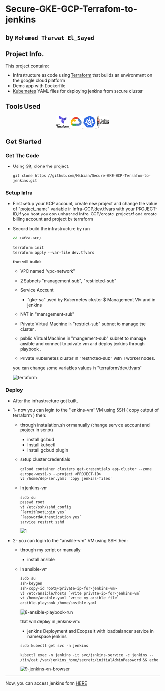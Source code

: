 # Secure-GKE-GCP-Terrafom-to-jenkins

## by ` Mohamed Tharwat El_Sayed `
## Project Info.

This project contains:
*  Infrastructure as code using [Terraform](https://www.terraform.io/) that builds an environment on the google cloud platform
* Demo app with Dockerfile
* [Kubernetes](https://kubernetes.io) YAML files for deploying jenkins from secure cluster

## Tools Used

<p align="center">
<a href="https://www.terraform.io/" target="_blank" rel="noreferrer"> <img src="https://raw.githubusercontent.com/AbdEl-RahmanKhaled/AbdEl-RahmanKhaled/main/icons/terraform/terraform-original-wordmark.svg" alt="terraform" width="40" height="40"/> </a> <a href="https://cloud.google.com" target="_blank" rel="noreferrer"> <img src="https://raw.githubusercontent.com/AbdEl-RahmanKhaled/AbdEl-RahmanKhaled/main/icons/googlecloud/googlecloud-original.svg" alt="gcp" width="40" height="40"/> </a> <a href="https://kubernetes.io" target="_blank" rel="noreferrer"> <img src="https://raw.githubusercontent.com/AbdEl-RahmanKhaled/AbdEl-RahmanKhaled/main/icons/kubernetes/kubernetes-icon.svg" alt="kubernetes" width="40" height="40"/> </a> <a href="https://www.python.org" target="_blank" rel="noreferrer"> <img src="https://raw.githubusercontent.com/cncf/landscape/ec644e2bdc10390202c24bb33efaa7b137a00e1d/hosted_logos/jenkins.svg" alt="python" width="40" height="40"/> </a>
</p>

## Get Started

### Get The Code 
* Using [Git](https://git-scm.com/), clone the project.

    ```
    git clone https://github.com/Msbian/Secure-GKE-GCP-Terrafom-to-jenkins.git
    ```
###  Setup Infra 
* First setup your GCP account, create new project and change the value of "project_name" variable in Infra-GCP/dev.tfvars with your PROJECT-ID,if you host you con unhashed Infra-GCP/create-project.tf and create billing account and project by terraform

* Second build the infrastructure by run

    ```bash
    cd Infra-GCP/
    ```
    ``` 
    terraform init
    terraform apply --var-file dev.tfvars
    ```
    that will build:
    
    * VPC named "vpc-network"
    * 2 Subnets "management-sub", "restricted-sub"
    * Service Account
        * "gke-sa" used by Kubernetes cluster $ Management VM and in jenkins 

    * NAT in "management-sub"
    * Private Virtual Machine in "restrict-sub" subnet to manage the cluster .
    * public Virtual Machine in "mangement-sub" subnet to manage ansible and connect to private vm and deploy jenkins through playbook .
    * Private Kubernetes cluster in "restricted-sub" with 1 worker nodes.

    you can change some variables values in "terraform/dev.tfvars"
    
   ![terraform](https://user-images.githubusercontent.com/88733748/219639530-aa041846-8a49-48fc-bc11-8fd931c1c034.png)
   
### Deploy
* After the infrastructure got built, 
 * 1- now you can login to the "jenkins-vm" VM using SSH ( copy output of terraform ) then:
    
    *  through  installation.sh or manually (change service account and project in script)
          * install gcloud 
          * Install kubectl
          * Install gcloud plugin

    * setup cluster credentials
        ```
        gcloud container clusters get-credentials app-cluster --zone europe-west1-b --project <PROJECT-ID>
        vi /home/dep-ser.yaml `copy jenkins-files`
        ```
    * In jenkins-vm
      ```
      sudo su 
      passwd root
      vi /etc/ssh/sshd_config
      `PermitRootLogin yes`
      `PasswordAuthentication yes`
      service restart sshd
      ```
      ![1](https://user-images.githubusercontent.com/88733748/219640730-284d5cc3-34c7-4719-8000-2cc0efb4be58.png)
      
 * 2-  you can login to the "ansible-vm" VM using SSH  then:
    
    *  through  my script or manually
          * install ansible
          
    * In ansible-vm
      ```
      sudo su 
      ssh-keygen
      ssh-copy-id root@<private-ip-for-jenkins-vm>
      vi /etc/ansible/hosts `write private-ip-for-jenkins-vm`
      vi /home/ansible.yaml `write my ansible file`
      ansible-playbook /home/ansible.yaml
      ```
      ![8-ansible-playbook-run](https://user-images.githubusercontent.com/88733748/219640982-fea97e38-fd84-497b-a713-3098f9ff28a9.png)
      
        that will deploy in jenkins-vm:
        * jenkins Deployment and Exopse it with loadbalancer service in namespace jenkins
         ```
         sudo kubectl get svc -n jenkins
         ```
         ```
         kubectl exec -n jenkins -it svc/jenkins-service -c jenkins -- /bin/cat /var/jenkins_home/secrets/initialAdminPassword && echo
         ```
         ![9-jenkins-on-browser](https://user-images.githubusercontent.com/88733748/219641255-28a3cf20-8d4f-4ea0-ac1c-f6604dc9d5d1.png)
---
Now, you can access jenkins form [HERE](http://35.187.162.20:8080/login?from=%2F) 
